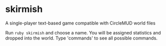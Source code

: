 # skirmish
A single-player text-based game compatible with CircleMUD world files

Run `ruby skirmish` and choose a name. You will be assigned statistics and dropped into the world. Type 'commands' to see all possible commands.
